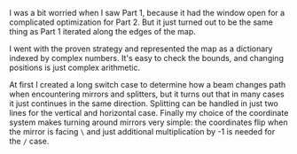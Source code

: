 I was a bit worried when I saw Part 1, because it had the window open for a complicated optimization
for Part 2. But it just turned out to be the same thing as Part 1 iterated along the edges of the map. 

I went with the proven strategy and represented the map as a dictionary indexed by complex numbers. It's
easy to check the bounds, and changing positions is just complex arithmetic.

At first I created a long switch case to determine how a beam changes path when encountering
mirrors and splitters, but it turns out that in many cases it just continues in the same direction.
Splitting can be handled in just two lines for the vertical and horizontal case. Finally my choice of 
the coordinate system makes turning around mirrors very simple: the coordinates flip when the mirror 
is facing `\` and just additional multiplication by -1 is needed for the `/` case.